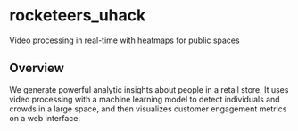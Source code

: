 # rocketeers_uhack
Video processing in real-time with heatmaps for public spaces

## Overview
We generate powerful analytic insights about people in a retail store. It uses video
processing with a machine learning model to detect individuals and crowds in a large space,
and then visualizes customer engagement metrics on a web interface.

